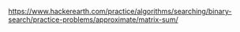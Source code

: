 https://www.hackerearth.com/practice/algorithms/searching/binary-search/practice-problems/approximate/matrix-sum/
